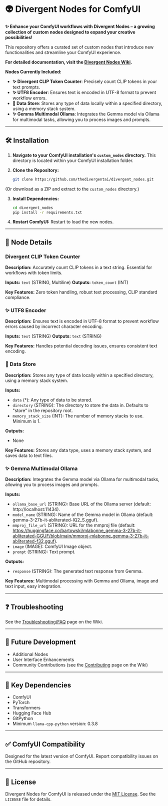 # 👽 Divergent Nodes for ComfyUI

**✨ Enhance your ComfyUI workflows with Divergent Nodes – a growing collection of custom nodes designed to expand your creative possibilities!**

This repository offers a curated set of custom nodes that introduce new functionalities and streamline your ComfyUI experience.

**For detailed documentation, visit the [Divergent Nodes Wiki](https://github.com/thedivergentai/divergent_nodes/wiki).**

**Nodes Currently Included:**

*   **✨ Divergent CLIP Token Counter**: Precisely count CLIP tokens in your text prompts.
*   **✨ UTF8 Encoder**: Ensures text is encoded in UTF-8 format to prevent workflow errors.
*   **💾 Data Store**: Stores any type of data locally within a specified directory, using a memory stack system.
*   **✨ Gemma Multimodal Ollama**: Integrates the Gemma model via Ollama for multimodal tasks, allowing you to process images and prompts.

---

## 🛠️ Installation

1.  **Navigate to your ComfyUI installation's `custom_nodes` directory.** This directory is located within your ComfyUI installation folder.

2.  **Clone the Repository:**

    ```bash
    git clone https://github.com/thedivergentai/divergent_nodes.git
    ```
   (Or download as a ZIP and extract to the `custom_nodes` directory.)

3.  **Install Dependencies:**

    ```bash
    cd divergent_nodes
    pip install -r requirements.txt
    ```

4.  **Restart ComfyUI:** Restart to load the new nodes.

---

## 🧰 Node Details

### Divergent CLIP Token Counter

**Description:** Accurately count CLIP tokens in a text string. Essential for workflows with token limits.

**Inputs:** `text` (STRING, Multiline)
**Outputs:** `token_count` (INT)

**Key Features:** Zero token handling, robust text processing, CLIP standard compliance.

### ✨ UTF8 Encoder

**Description:** Ensures text is encoded in UTF-8 format to prevent workflow errors caused by incorrect character encoding.

**Inputs:** `text` (STRING)
**Outputs:** `text` (STRING)

**Key Features:** Handles potential decoding issues, ensures consistent text encoding.

### 💾 Data Store

**Description:** Stores any type of data locally within a specified directory, using a memory stack system.

**Inputs:**

*   `data` (*): Any type of data to be stored.
*   `directory` (STRING): The directory to store the data in. Defaults to "store" in the repository root.
*   `memory_stack_size` (INT): The number of memory stacks to use. Minimum is 1.

**Outputs:**

*   None

**Key Features:** Stores any data type, uses a memory stack system, and saves data to text files.

### ✨ Gemma Multimodal Ollama

**Description:** Integrates the Gemma model via Ollama for multimodal tasks, allowing you to process images and prompts.

**Inputs:**

*   `ollama_base_url` (STRING): Base URL of the Ollama server (default: http://localhost:11434).
*   `model_name` (STRING): Name of the Gemma model in Ollama (default: gemma-3-27b-it-abliterated-IQ2_S.gguf).
*   `mmproj_file_url` (STRING): URL for the mmproj file (default: https://huggingface.co/bartowski/mlabonne_gemma-3-27b-it-abliterated-GGUF/blob/main/mmproj-mlabonne_gemma-3-27b-it-abliterated-f32.gguf).
*   `image` (IMAGE): ComfyUI Image object.
*   `prompt` (STRING): Text prompt.

**Outputs:**

*   `response` (STRING): The generated text response from Gemma.

**Key Features:** Multimodal processing with Gemma and Ollama, image and text input, easy integration.

---

## ❓ Troubleshooting

See the [Troubleshooting/FAQ](https://github.com/thedivergentai/divergent_nodes/wiki/Troubleshooting) page on the Wiki.

---

## 🚀 Future Development

*   Additional Nodes
*   User Interface Enhancements
*   Community Contributions (see the [Contributing](https://github.com/thedivergentai/divergent_nodes/wiki/Contributing) page on the Wiki)

---

## 🔑 Key Dependencies

*   ComfyUI
*   PyTorch
*   Transformers
*   Hugging Face Hub
*   GitPython
*   Minimum `llama-cpp-python` version: 0.3.8

---

## ✅ ComfyUI Compatibility

Designed for the latest version of ComfyUI. Report compatibility issues on the GitHub repository.

---

## 📜 License

Divergent Nodes for ComfyUI is released under the [MIT License](LICENSE). See the `LICENSE` file for details.

